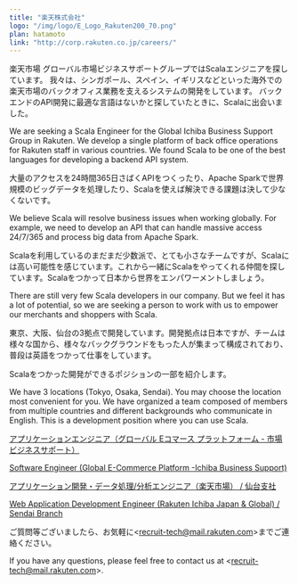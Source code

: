 ```yaml
---
title: "楽天株式会社"
logo: "/img/logo/E_Logo_Rakuten200_70.png"
plan: hatamoto
link: "http://corp.rakuten.co.jp/careers/"
---
```

楽天市場 グローバル市場ビジネスサポートグループではScalaエンジニアを探しています。 我々は、シンガポール、スペイン、イギリスなどといった海外での楽天市場のバックオフィス業務を支えるシステムの開発をしています。 バックエンドのAPI開発に最適な言語はないかと探していたときに、Scalaに出会いました。

We are seeking a Scala Engineer for the Global Ichiba Business Support Group in Rakuten. We develop a single platform of back office operations for Rakuten staff in various countries. We found Scala to be one of the best languages for developing a backend API system.

大量のアクセスを24時間365日さばくAPIをつくったり、Apache Sparkで世界規模のビッグデータを処理したり、Scalaを使えば解決できる課題は決して少なくないです。

We believe Scala will resolve business issues when working globally.
For example, we need to develop an API that can handle massive access 24/7/365 and process big data from Apache Spark.

Scalaを利用しているのまだまだ少数派で、とても小さなチームですが、Scalaには高い可能性を感じています。これから一緒にScalaをやってくれる仲間を探しています。Scalaをつかって日本から世界をエンパワーメントしましょう。

There are still very few Scala developers in our company. But we feel it has a lot of potential, so we are seeking a person to work with us to empower our merchants and shoppers with Scala.


東京、大阪、仙台の3拠点で開発しています。開発拠点は日本ですが、チームは様々な国から、様々なバックグラウンドをもった人が集まって構成されており、普段は英語をつかって仕事をしています。

Scalaをつかった開発ができるポジションの一部を紹介します。

We have 3 locations (Tokyo, Osaka, Sendai). You may choose the location most convenient for you.
We have organized a team composed of members from multiple countries and different backgrounds who communicate in English.
This is a development position where you can use Scala.

[アプリケーションエンジニア（グローバル Eコマース プラットフォーム - 市場ビジネスサポート）](https://jobs.rakuten.careers/careersection/rakuten_ext_cs/jobdetail.ftl?job=00000248&lang=ja)

[Software Engineer (Global E-Commerce Platform -Ichiba Business Support)](https://jobs.rakuten.careers/careersection/rakuten_ext_cs/jobdetail.ftl?job=00000248&lang=en)


[アプリケーション開発・データ処理/分析エンジニア（楽天市場） / 仙台支社](https://jobs.rakuten.careers/careersection/rakuten_ext_cs/jobdetail.ftl?job=00000205&lang=ja)

[Web Application Development Engineer (Rakuten Ichiba Japan & Global) / Sendai Branch](https://jobs.rakuten.careers/careersection/rakuten_ext_cs/jobdetail.ftl?job=00000205&lang=en)

ご質問等ございましたら、お気軽に<[recruit-tech@mail.rakuten.com](mailto:recruit-tech@mail.rakuten.com)>までご連絡ください。

If you have any questions, please feel free to contact us at <[recruit-tech@mail.rakuten.com](mailto:recruit-tech@mail.rakuten.com)>.
